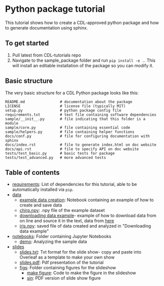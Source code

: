 # Python package tutorial
This tutorial shows how to create a CDL-approved python package and how to generate documentation using sphinx.

## To get started
1. Pull latest from CDL-tutorials repo
2. Navigate to the sample_package folder and run `pip install -e .`. This will install an editable installation of the package so you can modify it.

## Basic structure
The very basic structure for a CDL Python package looks like this:
```
README.md                # documentation about the package
LICENSE                  # license file (typically MIT)
setup.py                 # python package config file
requirements.txt         # text file containing software dependencies
sample/__init__.py       # file indicating that this folder is a module
sample/core.py           # file containing essential code
sample/helpers.py        # file containing helper functions
docs/conf.py             # file for configuring documentation with sphinx
docs/index.rst           # file to generate index.html on doc website
docs/api.rst             # file to specify API on doc website
tests/test_basic.py      # basic tests for package
tests/test_advanced.py   # more advanced tests
```


## Table of contents

- [requirements](https://github.com/ContextLab/Tutorials/blob/master/Tutorial%20Template/requirements.txt): List of dependencies for this tutorial, able to be automatically installed via `pip`.
- [data](https://github.com/ContextLab/Tutorials/tree/master/Tutorial%20Template/Data)
   - [example data creation](https://github.com/ContextLab/Tutorials/blob/master/Tutorial%20Template/Data/Example_Data_Creation.ipynb): Notebook containing an example of how to create and save data
  - [chirp.npy](https://github.com/ContextLab/Tutorials/blob/master/Tutorial%20Template/Data/chirp.npy): .npy file of the example dataset  
  - [downloading data example](https://github.com/ContextLab/CDL-tutorials/blob/master/tutorial_template/data/downloading_data_example.ipynb)- example of how to download data from on line and source it in the text, data from [here](http://scikit-learn.org/stable/modules/generated/sklearn.datasets.load_iris.html#sklearn.datasets.load_iris)
  - [iris.npy](https://github.com/ContextLab/CDL-tutorials/blob/master/tutorial_template/data/iris.npy): saved file of data created and analyzed in "Downloading data example"
- [notebooks](https://github.com/ContextLab/Tutorials/tree/master/Tutorial%20Template/Notebooks): Folder containing Jupyter Notebooks
  - [demo](https://github.com/ContextLab/Tutorials/blob/master/Tutorial%20Template/Notebooks/Demo.ipynb): Analyzing the sample data
- [slides](https://github.com/ContextLab/Tutorials/tree/master/Tutorial%20Template/Slides)
  - [slides.txt](https://github.com/ContextLab/Tutorials/blob/master/Tutorial%20Template/Slides/Source.tex): Txt format for the slide show- copy and paste into Overleaf as a template to make your own show
  - [slides.pdf](https://github.com/ContextLab/Tutorials/blob/master/Tutorial%20Template/Slides/template%20slideshow.pdf): Pdf presentation of the tutorial
  - [figs](https://github.com/ContextLab/Tutorials/tree/master/Tutorial%20Template/Slides/figs): Folder containing figures for the slideshow
    - [make figure](https://github.com/ContextLab/Tutorials/blob/master/Tutorial%20Template/Slides/figs/make_figure.ipynb): Code to make the figure in the slideshow
    - [sin](https://github.com/ContextLab/Tutorials/blob/master/Tutorial%20Template/Slides/figs/sin.pdf): PDF version of slide show figure
